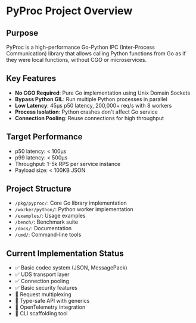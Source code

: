 # PyProc Project Overview

## Purpose
PyProc is a high-performance Go-Python IPC (Inter-Process Communication) library that allows calling Python functions from Go as if they were local functions, without CGO or microservices.

## Key Features
- **No CGO Required**: Pure Go implementation using Unix Domain Sockets
- **Bypass Python GIL**: Run multiple Python processes in parallel
- **Low Latency**: 45μs p50 latency, 200,000+ req/s with 8 workers
- **Process Isolation**: Python crashes don't affect Go service
- **Connection Pooling**: Reuse connections for high throughput

## Target Performance
- p50 latency: < 100μs
- p99 latency: < 500μs
- Throughput: 1-5k RPS per service instance
- Payload size: < 100KB JSON

## Project Structure
- `/pkg/pyproc/`: Core Go library implementation
- `/worker/python/`: Python worker implementation
- `/examples/`: Usage examples
- `/bench/`: Benchmark suite
- `/docs/`: Documentation
- `/cmd/`: Command-line tools

## Current Implementation Status
- ✅ Basic codec system (JSON, MessagePack)
- ✅ UDS transport layer
- ✅ Connection pooling
- ✅ Basic security features
- 🚧 Request multiplexing
- 🚧 Type-safe API with generics
- 🚧 OpenTelemetry integration
- 🚧 CLI scaffolding tool
